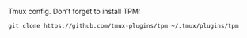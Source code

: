 Tmux config. Don't forget to install TPM:

`git clone https://github.com/tmux-plugins/tpm ~/.tmux/plugins/tpm`

